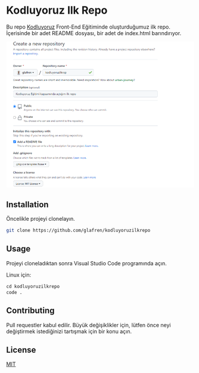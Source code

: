 # Kodluyoruz Ilk Repo

Bu repo [Kodluyoruz](https://www.kodluyoruz.org) Front-End Eğitiminde oluşturduğumuz ilk repo. İçerisinde bir adet README dosyası, bir adet de index.html barındırıyor.

![github](/git.png)

## Installation

Öncelikle projeyi clonelayın.

```bash
git clone https://github.com/glafren/kodluyoruzilkrepo
```

## Usage

Projeyi cloneladıktan sonra Visual Studio Code programında açın.

Linux için:
```linux
cd kodluyoruzilkrepo
code .
```

## Contributing
Pull requestler kabul edilir. Büyük değişiklikler için, lütfen önce neyi değiştirmek istediğinizi tartışmak için bir konu açın.


## License
[MIT](https://choosealicense.com/licenses/mit/)
